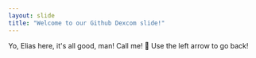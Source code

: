 ```yaml
---
layout: slide
title: "Welcome to our Github Dexcom slide!"
---
```

Yo, Elias here, it's all good, man! Call me! :tada:
Use the left arrow to go back!
